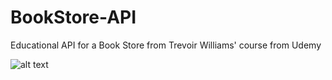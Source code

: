 # BookStore-API

Educational API for a Book Store from Trevoir Williams' course from Udemy


![alt text](https://github.com/maxponmar/BookStore-APIblob/master/images/ScreenshotSwaggerUI.png?raw=true)

